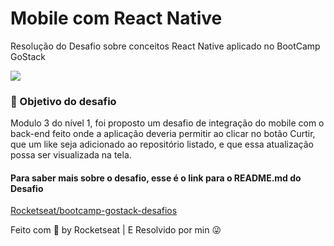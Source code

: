 #  Mobile com React Native
Resolução do Desafio sobre conceitos React Native aplicado no BootCamp GoStack
<div>
    <article>
<a target="_blank" rel="noopener noreferrer" href="/Rocketseat/bootcamp-gostack-desafios/blob/master/desafio-conceitos-nodejs/assets/nodejs-example.png"><img src="https://camo.githubusercontent.com/d25397e9df01fe7882dcc1cbc96bdf052ffd7d0c/68747470733a2f2f73746f726167652e676f6f676c65617069732e636f6d2f676f6c64656e2d77696e642f626f6f7463616d702d676f737461636b2f6865616465722d6465736166696f732e706e67" style="max-width:100%;"></a>
</p>
<h3>🚀 Objetivo do desafio</h3>
<p> Modulo 3 do nível 1, foi proposto um desafio de integração do mobile com o back-end feito onde a aplicação deveria permitir ao clicar no botão Curtir, que um like seja adicionado ao repositório listado, e que essa atualização possa ser visualizada na tela.</p>

<h4> Para saber mais sobre o desafio, esse é o link para o README.md do Desafio </h4>

<a href="https://github.com/Rocketseat/bootcamp-gostack-desafios/tree/master/desafio-conceitos-react-native">Rocketseat/bootcamp-gostack-desafios</a>


<p>Feito com <g-emoji class="g-emoji" alias="purple_heart" fallback-src="https://github.githubassets.com/images/icons/emoji/unicode/1f49c.png">💜</g-emoji> by Rocketseat | E Resolvido por min 😜 </p>
</article>
      </div>
      
      
